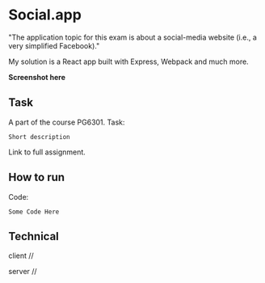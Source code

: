 # Social.app
"The application topic for this exam is about a social-media 
website (i.e., a very simplified Facebook)." 

My solution is a React app built 
with Express, Webpack and much more. 

**Screenshot here**

## Task
A part of the course PG6301.
Task:
    
    Short description
    
Link to full assignment.

## How to run
Code:
    
    Some Code Here
    

## Technical
client
//

server
//